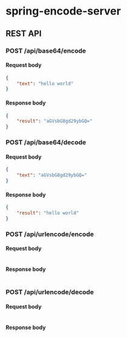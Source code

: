 # spring-encode-server


## REST API

### POST /api/base64/encode
#### Request body
```json
{
    "text": "hello world"
}
```
#### Response body
```json
{
    "result": "aGVsbG8gd29ybGQ="
}
```


### POST /api/base64/decode
#### Request body
```json
{
    "text": "aGVsbG8gd29ybGQ="
}
```
#### Response body
```json
{
    "result": "hello world"
}
```

### POST /api/urlencode/encode
#### Request body
```json

```
#### Response body
```json

```


### POST /api/urlencode/decode
#### Request body
```json

```
#### Response body
```json

```
